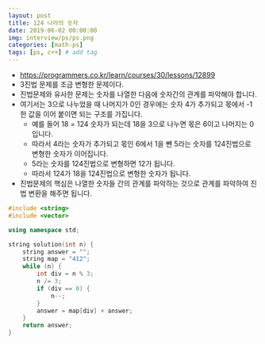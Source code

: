 ```yaml
---
layout: post
title: 124 나라의 숫자
date: 2019-06-02 00:00:00
img: interview/ps/ps.png
categories: [math-ps] 
tags: [ps, c++] # add tag
---
```


+ https://programmers.co.kr/learn/courses/30/lessons/12899
+ 3진법 문제를 조금 변형한 문제이다.
+ 진법문제와 유사한 문제는 숫자를 나열한 다음에 숫자간의 관계를 파악해야 합니다.
+ 여기서는 3으로 나누었을 때 나머지가 0인 경우에는 숫자 4가 추가되고 몫에서 -1한 값을 이어 붙이면 되는 구조를 가집니다.
    + 예를 들어 18 = 124 숫자가 되는데 18을 3으로 나누면 몫은 6이고 나머지는 0입니다.
    + 따라서 4라는 숫자가 추가되고 몫인 6에서 1을 뺀 5라는 숫자를 124진법으로 변형한 숫자가 이어집니다.
    + 5라는 숫자를 124진법으로 변형하면 12가 됩니다.
    + 따라서 124가 18을 124진법으로 변형한 숫자가 됩니다.
+ 진법문제의 핵심은 나열한 숫자들 간의 관계를 파악하는 것으로 관계를 파악하여 진법 변환을 해주면 됩니다.

```cpp
#include <string>
#include <vector>

using namespace std;

string solution(int n) {
    string answer = "";
	string map = "412";	
	while (n) {
		int div = n % 3;
		n /= 3;
		if (div == 0) {
			n--;
		}
		answer = map[div] + answer;
	}
    return answer;
}
```
